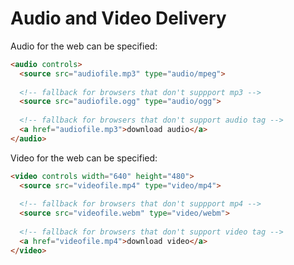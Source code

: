 Audio and Video Delivery
========================

Audio for the web can be specified:

`````html
<audio controls>
  <source src="audiofile.mp3" type="audio/mpeg">
  
  <!-- fallback for browsers that don't suppport mp3 -->
  <source src="audiofile.ogg" type="audio/ogg">
  
  <!-- fallback for browsers that don't support audio tag -->
  <a href="audiofile.mp3">download audio</a>
</audio>
`````

Video for the web can be specified:

`````html
<video controls width="640" height="480">
  <source src="videofile.mp4" type="video/mp4">
  
  <!-- fallback for browsers that don't suppport mp4 -->
  <source src="videofile.webm" type="video/webm">
  
  <!-- fallback for browsers that don't support video tag -->
  <a href="videofile.mp4">download video</a>
</video>
`````

